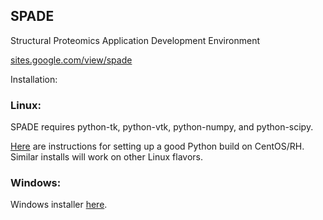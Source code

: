 ## SPADE
Structural Proteomics Application Development Environment 

[sites.google.com/view/spade](sites.google.com/view/spade)

Installation:

### Linux:

SPADE requires python-tk, python-vtk, python-numpy, and python-scipy. 

[Here](https://danieleriksson.net/2017/02/08/how-to-install-latest-python-on-centos/) are instructions for setting up a good Python build on CentOS/RH. Similar installs will work on other Linux flavors. 

### Windows:

Windows installer [here](https://sourceforge.net/projects/spade/).
